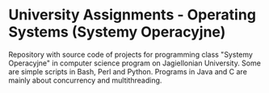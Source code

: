 # University Assignments - Operating Systems (Systemy Operacyjne)
Repository with source code of projects for programming class "Systemy Operacyjne" in computer science program on Jagiellonian University. 
Some are simple scripts in Bash, Perl and Python. Programs in Java and C are mainly about concurrency and multithreading.
